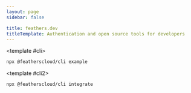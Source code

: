 ```yaml
---
layout: page
sidebar: false

title: feathers.dev
titleTemplate: Authentication and open source tools for developers
---
```


<script setup lang="ts">
import HomeHero from './components/HomeHero.vue'
</script>

<HomeHero class="mb-12">

<template #cli>

```sh
npx @featherscloud/cli example
```

</template>

<template #cli2>

```sh
npx @featherscloud/cli integrate
```

</template>

</HomeHero>

<style lang="postcss">
.cli-block span[class="lang"] {
  display: none;

}
</style>
